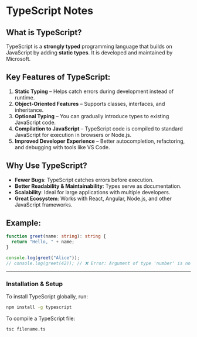 # TypeScript Notes

## What is TypeScript?

TypeScript is a **strongly typed** programming language that builds on JavaScript by adding **static types**. It is developed and maintained by Microsoft.

## Key Features of TypeScript:

1. **Static Typing** – Helps catch errors during development instead of runtime.
2. **Object-Oriented Features** – Supports classes, interfaces, and inheritance.
3. **Optional Typing** – You can gradually introduce types to existing JavaScript code.
4. **Compilation to JavaScript** – TypeScript code is compiled to standard JavaScript for execution in browsers or Node.js.
5. **Improved Developer Experience** – Better autocompletion, refactoring, and debugging with tools like VS Code.

## Why Use TypeScript?

- **Fewer Bugs**: TypeScript catches errors before execution.
- **Better Readability & Maintainability**: Types serve as documentation.
- **Scalability**: Ideal for large applications with multiple developers.
- **Great Ecosystem**: Works with React, Angular, Node.js, and other JavaScript frameworks.

## Example:

```typescript
function greet(name: string): string {
  return "Hello, " + name;
}

console.log(greet("Alice"));
// console.log(greet(42)); // ❌ Error: Argument of type 'number' is not assignable to parameter of type 'string'.
```

---

### Installation & Setup

To install TypeScript globally, run:

```sh
npm install -g typescript
```

To compile a TypeScript file:

```sh
tsc filename.ts
```
